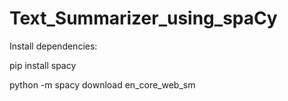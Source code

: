 # Text_Summarizer_using_spaCy


Install dependencies:

pip install spacy

python -m spacy download en_core_web_sm
